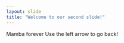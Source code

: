```yaml
---
layout: slide
title: "Welcome to our second slide!"
---
```

Mamba forever
Use the left arrow to go back!
